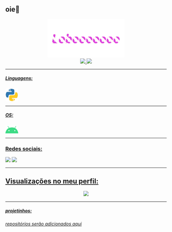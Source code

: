 
 ## oie:wolf:

<div align="center">
  <img alt="lobooooooo" height="120" src="files/lobo-name.gif"><br>
  <a href="https://github.com/Lobooooooo14">
  <img height="150em" src="https://github-readme-stats.vercel.app/api?username=Lobooooooo14&show_icons=true&title_color=24A7FF&text_color=cccccc&bg_color=00000000&hide_border=true&icon_color=4F8CC9&hide_title=true&count_private=true"/>
  <img height="150em" src="https://github-readme-stats.vercel.app/api/top-langs/?username=Lobooooooo14&&layout=compact&show_icons=true&title_color=24A7FF&text_color=cccccc&bg_color=00000000&hide_border=true&icon_color=00000000&count_private=true"/>
</div>

<hr>

 ##### Linguagens:

<div style="display: inline_block">
  <img align="center" alt="Python" height="40" width="40" src="files/py-png.gif">
</div>

<hr>

 ##### OS:

<div style="display: inline_block">
  <img align="center" alt="android" height="25" width="40" src="files/android.gif">
</div>

<!--
<hr>

 ##### IDEs:

<div style="display: inline_block">
  <img align="center" alt="googleColab" height="30" width="30" src="https://colab.research.google.com/img/colab_favicon_256px.png">
  <img align="center" alt="Pydroid" height="30" width="30" src="files/Pydroid3.gif">
  <img align="center" alt="termux" height="30" width="30" src="files/Termux.gif">
  <img align="center" alt="QPython" height="30" width="30" src="https://play-lh.googleusercontent.com/i3mDiwxhA3hz0idCn8vMWmn30QvyCZlOEna5VQqbInKIcPyhyl4ZUGtvXy_Ex6wauJYS">
  <img align="center" alt="repl.it" height="30" width="30" src="files/Repl it.gif">
</div>
-->
<hr>

 ### Redes sociais:
 
<div> 
  <a href="https://youtube.com/channel/UCPmFk2-4Ra4mI_RAS239vKg" target="_blank"><img src="https://img.shields.io/badge/YouTube-FF0000?style=for-the-badge&logo=youtube&logoColor=white" target="_blank"></a>
  <a href="https://discord.com/users/783120232134082580"><img src="https://img.shields.io/badge/discord-7289da?style=for-the-badge&logo=discord&logoColor=white"/>
</div>

<hr>

 ## Visualizações no meu perfil:<br>

 <p align="center"> 
   <img alingn="center" src="https://profile-counter.glitch.me/Lobooooooo14/count.svg" />
 </p>

<hr>

 ##### projetinhos:

 ###### repositórios serão adicionados aqui
